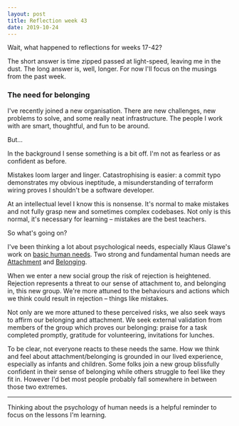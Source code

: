 ```yaml
---
layout: post
title: Reflection week 43
date: 2019-10-24
---
```


Wait, what happened to reflections for weeks 17-42?

The short answer is time zipped passed at light-speed, leaving me in the dust. The long answer is, well, longer. For now I'll focus on the musings from the past week.  

### The need for belonging

I've recently joined a new organisation. There are new challenges, new problems to solve, and some really neat infrastructure. The people I work with are smart, thoughtful, and fun to be around. 

But...

In the background I sense something is a bit off. I'm not as fearless or as confident as before. 

Mistakes loom larger and linger. Catastrophising is easier: a commit typo demonstrates my obvious ineptitude, a misunderstanding of terraform wiring proves I shouldn't be a software developer.

At an intellectual level I know this is nonsense. It's normal to make mistakes and not fully grasp new and sometimes complex codebases. Not only is this normal, it's necessary for learning – mistakes are the best teachers.

So what's going on?

I've been thinking a lot about psychological needs, especially Klaus Glawe's work on [basic human needs](https://www.thescienceofpsychotherapy.com/basic-psychological-needs/). Two strong and fundamental human needs are [Attachment](https://www.thescienceofpsychotherapy.com/glossary/attachment/) and [Belonging](https://en.wikipedia.org/wiki/Belongingness).

When we enter a new social group the risk of rejection is heightened. Rejection represents a threat to our sense of attachment to, and belonging in, this new group. We're more attuned to the behaviours and actions which we think could result in rejection – things like mistakes.

Not only are we more attuned to these perceived risks, we also seek ways to affirm our belonging and attachment. We seek external validation from members of the group which proves our belonging: praise for a task completed promptly, gratitude for volunteering, invitations for lunches. 

To be clear, not everyone reacts to these needs the same. How we think and feel about attachment/belonging is grounded in our lived experience, especially as infants and children. Some folks join a new group blissfully confident in their sense of belonging while others struggle to feel like they fit in. However I'd bet most people probably fall somewhere in between those two extremes.

_________

Thinking about the psychology of human needs is a helpful reminder to focus on the lessons I'm learning.
